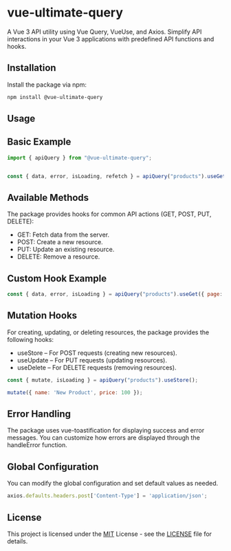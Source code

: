 # vue-ultimate-query

A Vue 3 API utility using Vue Query, VueUse, and Axios. Simplify API interactions in your Vue 3 applications with predefined API functions and hooks.

## Installation

Install the package via npm:

```bash
npm install @vue-ultimate-query
```

## Usage
## Basic Example
```js
import { apiQuery } from "@vue-ultimate-query";


const { data, error, isLoading, refetch } = apiQuery("products").useGet();
```


## Available Methods
The package provides hooks for common API actions (GET, POST, PUT, DELETE):

- GET: Fetch data from the server.
- POST: Create a new resource.
- PUT: Update an existing resource.
- DELETE: Remove a resource.

## Custom Hook Example
```js
const { data, error, isLoading } = apiQuery("products").useGet({ page: 1, limit: 10 });
```

## Mutation Hooks
For creating, updating, or deleting resources, the package provides the following hooks:

- useStore – For POST requests (creating new resources).
- useUpdate – For PUT requests (updating resources).
- useDelete – For DELETE requests (removing resources).

```js
const { mutate, isLoading } = apiQuery("products").useStore();

mutate({ name: 'New Product', price: 100 });
```

## Error Handling
The package uses vue-toastification for displaying success and error messages. You can customize how errors are displayed through the handleError function.

## Global Configuration
You can modify the global configuration and set default values as needed.

```js
axios.defaults.headers.post['Content-Type'] = 'application/json';
```

## License
This project is licensed under the [MIT](https://choosealicense.com/licenses/mit/) License - see the [LICENSE](https://choosealicense.com/licenses/mit/) file for details.

